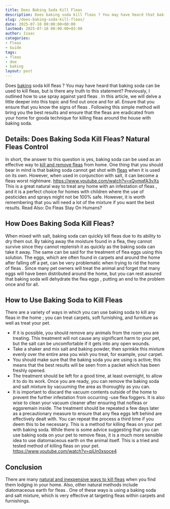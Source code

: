 ```yaml
---
title: Does Baking Soda Kill Fleas
description: Does baking soda kill fleas ? You may have heard that baking soda can be used to kill fleas, but is there any truth to this statement?
slug: /does-baking-soda-kill-fleas/
date: 2025-07-10 00:00:00+00:00
lastmod: 2025-07-10 00:00:00+03:00
author: Isaac
categories:
- Fleas
- Guide
tags:
- fleas
- doe
- baking
layout: post
---
```

Does [baking](https://pestpolicy.com/does-baking-acid-kill-crickets/) soda kill
fleas
? You may have heard that baking soda can be used to kill fleas, but is there any truth to this statement? Previously, I outlined how to use
spray against yard fleas
.
In this article, we will delve a little deeper into this topic and find out once and for all. Ensure that you ensure that you know the
signs of fleas
.
Following this simple method will bring you the best results and ensure that the fleas are eradicated from your home for gooda technique
for killing fleas
around the house with baking soda.

## Details: Does Baking Soda Kill Fleas? Natural Fleas Control
In short, the answer to this question is yes, baking soda can be used as an effective way to
[kill and remove fleas](https://pestpolicy.com/does-salt-kill-fleas/)
from home.
One thing that you should bear in mind is that baking soda cannot get shot with
[fleas](https://extension.psu.edu/cat-fleas)
when it is used on its own. However, when used in conjunction with salt, it can become a fleas worst nightmare.
https://www.youtube.com/watch?v=xQymqfA3vXs
This is a great natural way to treat any
home with an infestation of fleas
, and it is a perfect choice for homes with children where the use of pesticides and sprays might not be 100% safe.
However, it is worth remembering that you will need a lot of the mixture if you want the best results. Read Also:
Do Fleas Stay On Humans?
## How Does Baking Soda Kill Fleas?
When mixed with salt, baking soda
can quickly kill fleas
due to its ability to dry them out. By taking away the moisture found in a flea, they cannot survive since they cannot replenish it as quickly as the
baking soda
can take it away.
The same can be said for the
treatment of flea
eggs using this solution. The eggs, which are often found in carpets and around the home after falling off a pet, can be very problematic when trying to
rid the home of fleas
.
Since many pet owners will treat the animal and forget that many eggs will have been distributed around the home, but you can rest assured that baking soda will dehydrate the
flea eggs
, putting an end to the problem once and for all.
## How to Use Baking Soda to Kill Fleas
There are a variety of ways in which you can use baking soda to
kill any fleas in the home
; you can treat carpets, soft furnishing, and furniture as well as treat your pet.
- If it is possible, you should remove any animals from the room you are treating. This treatment will not cause any significant harm to your pet, but the salt can be uncomfortable if it gets into any open wounds.
- Take a shaker and mix salt and baking powder, then sprinkle this mixture evenly over the entire area you wish you treat, for example, your carpet.
- You should make sure that the baking soda you are using is active; this means that the best results will be seen from a packet which has been freshly opened.
- The treatment should be left for a good time, at least overnight, to allow it to do its work. Once you are ready, you can remove the baking soda and salt mixture by vacuuming the area as thoroughly as you can.
- It is important to discard the vacuum contents outside of the home to prevent the further infestation from occurring -use flea foggers. It is also wise to clean your vacuum cleaner after ensuring that nofleas or eggsremain inside.
The treatment should be repeated a few days later as a precautionary measure to ensure that any flea eggs left behind are effectively dealt with. You can repeat the process a third time if you deem this to be necessary.
This is a method for
killing fleas on your pet
with baking soda. While there is some advice suggesting that you can use baking soda on your pet to remove fleas, it is a much more sensible idea to use
diatomaceous earth
on the animal itself. This is a tried and tested method of killing fleas on your pet.
https://www.youtube.com/watch?v=qjUn0xsoce4
## Conclusion
There are many
[natural and inexpensive ways to kill fleas](https://pestpolicy.com/does-apple-cider-vinegar-kill-fleas/)
when you find them lodging in your home. Also, other natural methods include
diatomaceous earth for fleas
.
One of these ways is using a baking soda and salt mixture, which is very effective at targeting
fleas within carpets
and furnishings.